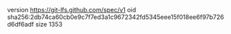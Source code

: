 version https://git-lfs.github.com/spec/v1
oid sha256:2db74ca60cb0e9c7f7ed3a1c9672342fd5345eee15f018ee6f97b726d6df6adf
size 1353
